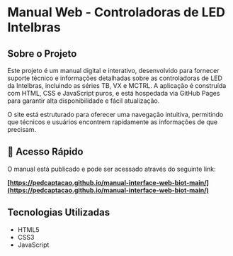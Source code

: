 # Manual Web - Controladoras de LED Intelbras

## Sobre o Projeto

Este projeto é um manual digital e interativo, desenvolvido para fornecer suporte técnico e informações detalhadas sobre as controladoras de LED da Intelbras, incluindo as séries TB, VX e MCTRL. A aplicação é construída com HTML, CSS e JavaScript puros, e está hospedada via GitHub Pages para garantir alta disponibilidade e fácil atualização.

O site está estruturado para oferecer uma navegação intuitiva, permitindo que técnicos e usuários encontrem rapidamente as informações de que precisam.

## 🚀 Acesso Rápido

O manual está publicado e pode ser acessado através do seguinte link:

**[https://pedcaptacao.github.io/manual-interface-web-biot-main/](https://pedcaptacao.github.io/manual-interface-web-biot-main/)**

## Tecnologias Utilizadas

* HTML5
* CSS3
* JavaScript
